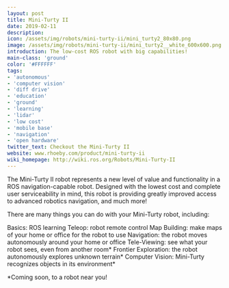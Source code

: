 ```yaml
---
layout: post
title: Mini-Turty II
date: 2019-02-11
description:
icon: /assets/img/robots/mini-turty-ii/mini_turty2_80x80.png
image: /assets/img/robots/mini-turty-ii/mini_turty2__white_600x600.png
introduction: The low-cost ROS robot with big capabilities!
main-class: 'ground'
color: '#FFFFFF'
tags:
- 'autonomous'
- 'computer vision'
- 'diff drive'
- 'education'
- 'ground'
- 'learning'
- 'lidar'
- 'low cost'
- 'mobile base'
- 'navigation'
- 'open hardware'
twitter_text: Checkout the Mini-Turty II
website: www.rhoeby.com/product/mini-turty-ii
wiki_homepage: http://wiki.ros.org/Robots/Mini-Turty-II
---
```


The Mini-Turty II robot represents a new level of value and functionality in a ROS navigation-capable robot. Designed with the lowest cost and complete user serviceability in mind, this robot is providing greatly improved access to advanced robotics navigation, and much more!

There are many things you can do with your Mini-Turty robot, including:

  Basics: ROS learning
  Teleop: robot remote control
  Map Building: make maps of your home or office for the robot to use
  Navigation: the robot moves autonomously around your home or office
  Tele-Viewing: see what your robot sees, even from another room*
  Frontier Exploration: the robot autonomously explores unknown terrain*
  Computer Vision: Mini-Turty recognizes objects in its environment*

*Coming soon, to a robot near you!
